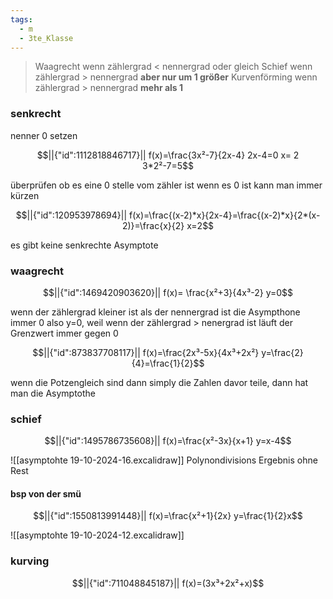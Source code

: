 ```yaml
---
tags:
  - m
  - 3te_Klasse
---
```

> Waagrecht wenn zählergrad < nennergrad oder gleich
> Schief wenn zählergrad > nennergrad **aber nur um 1 größer**
> Kurvenförming wenn zählergrad > nennergrad **mehr als 1**
### senkrecht
nenner 0 setzen
```math
||{"id":1112818846717}||

f(x)=\frac{3x²-7}{2x-4}
2x-4=0
x= 2
3*2²-7=5
```
überprüfen ob es eine 0 stelle vom zähler ist
wenn es 0 ist kann man immer kürzen
```math
||{"id":120953978694}||

f(x)=\frac{(x-2)*x}{2x-4}=\frac{(x-2)*x}{2*(x-2)}=\frac{x}{2}
x=2
```
es gibt keine senkrechte Asymptote
### waagrecht
```math
||{"id":1469420903620}||

f(x)= \frac{x²+3}{4x³-2}
y=0
```
wenn der zählergrad kleiner ist als der nennergrad ist die Asympthone immer 0 also y=0, weil wenn der zählergrad > nenergrad ist läuft der Grenzwert immer gegen 0

```math
||{"id":873837708117}||

f(x)=\frac{2x³-5x}{4x³+2x²}
y=\frac{2}{4}=\frac{1}{2}
```
wenn die Potzengleich sind dann simply die Zahlen davor teile, dann hat man die Asymptothe

### schief 
```math
||{"id":1495786735608}||

f(x)=\frac{x²-3x}{x+1}
y=x-4
```
![[asymptohte 19-10-2024-16.excalidraw]]
Polynondivisions Ergebnis ohne Rest
#### bsp von der smü
```math
||{"id":1550813991448}||

f(x)=\frac{x²+1}{2x}
y=\frac{1}{2}x
```
![[asymptohte 19-10-2024-12.excalidraw]]
### kurving
```math
||{"id":711048845187}||

f(x)=(3x³+2x²+x)
```

<div tabindex='-1'contenteditable='false' class='livePrevPlus'></div>

